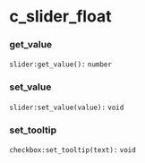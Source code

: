 # c\_slider\_float

### get\_value

`slider:get_value():` `number`

### set\_value

`slider:set_value(value):` `void`

### set\_tooltip

`checkbox:set_tooltip(text):` `void`
